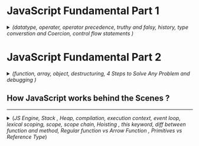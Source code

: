 # JavaScript Fundamental Part 1

<details>

<summary><i>(datatype, operater, operator precedence, truthy and falsy, history, type converstion and Coercion, control flow statements )</i></summary>



### **Alert Example**

```javascript
alert("Hello world");
```

### **JavaScript Overview**

JavaScript is a high-level, object-oriented, multi-paradigm programming language. It is used to instruct computers to perform tasks, allowing developers to focus on functionality without worrying about complex details like memory management.

### **Web Applications**

JavaScript can be used for web applications on web servers using Node.js.

### **ES6 and ECMAScript**

![alt text](<images/Screenshot 2024-08-07 at 7.23.43 AM.png>)

ECMAScript (ES6) introduces new features and improvements to the JavaScript language.

![alt text](<images/Screenshot 2024-08-07 at 7.28.45 AM.png>)

### **Script Tag**

Add the script at the end of the body tag:

```html
<script src="script.js"></script>
```

### **Variable Naming**

- Variable names cannot start with a number.
- Variable names can only contain letters, numbers, underscores (`_`), and dollar signs (`$`).
- Avoid using reserved keywords.
- Do not start variable names with uppercase letters, as these are generally used for object naming conventions.
- Write meaningful variable names.

### **Data Types**

**Primitive (7)**:
- `Number`
- `String`
- `Boolean`
- `Undefined` (value taken by a variable that is not defined; e.g., `let children;`)
- `Null` (intentionally empty value)
- `Symbol` (introduced in ES2015; unique and immutable; not commonly used)
- `BigInt` (introduced in ES2020; for larger integers than the `Number` type can hold)

JavaScript has dynamic typing, meaning the type is detected automatically at runtime based on the value.

### **Comments**

- Multi-line comment: `/* */`

### **Variables**

- `let`: For variables that need to be changed.
- `const`: For variables that cannot be changed once assigned and cannot be declared empty. 
  * **First priority is `const` for good practice.**

- `var`: Legacy keyword with function scope. Use `let` instead, which has block scope.

Avoid directly assigning values like `ab = "ab"; console.log(ab);` without proper context or practices.

### **Operators**

#### **Assignment Operators**
- `=`: Assign
- `+`: Concatenate
- `+=`: Add and assign
- `*=`: Multiply and assign
- `x++`: Increment `x` by 1
- `x--`: Decrement `x` by 1

#### **Comparison Operators**
- `>`, `<`, `>=`, `<=`: Output in boolean

### **Operator Precedence**

Operator precedence determines the order in which operators are evaluated.

- **Comma**: `,`
- **Assignment, miscellaneous**: `=`, `+=`, `-=`, `*=`, `/=`, `%=` (assignment operators)
- **Conditional (ternary)**: `? :`
- **Logical OR**: `||`
- **Logical AND**: `&&`
- **Bitwise OR**: `|`
- **Bitwise XOR**: `^`
- **Bitwise AND**: `&`
- **Equality**: `==`, `!=`, `===`, `!==`
- **Relational**: `<`, `<=`, `>`, `>=`, `in`, `instanceof`
- **Shift**: `<<`, `>>`, `>>>`
- **Addition and subtraction**: `+`, `-`
- **Multiplication, division, and remainder**: `*`, `/`, `%`
- **Exponentiation**: `**`
- **Unary plus, unary negation, logical NOT, bitwise NOT, typeof, void, delete, await**: `+`, `-`, `!`, `~`, `typeof`, `void`, `delete`, `await`
- **Increment and decrement**: `++`, `--`
- **Unary negation and plus**: `-`, `+`
- **Grouping**: `(...)`
- **Member access**: `.`
- **Function call**: `()`
- **Optional chaining**: `?.`
- **Array subscript**: `[]`
- **New (with arguments)**: `new ...(...)`
- **New (without arguments)**: `new ...`



**Template Literals**: Allows you to directly embed variables, perform calculations, and write multiline strings easily.

```js
const jonas = `I'm ${firstName}, a ${year - birthYear} year old ${job}`;
```

* **Another name for `if else` is `control structure`.**

### **Type Conversion and Coercion**
---
**Type Conversion**: Manually converting a value from one type to another.

Example:
```js
const age = "12";
console.log(Number(age)); // Returns the Number type of 'age'
```

Note: `Number` doesn't change the original value of `age`, it just returns the converted value.

```js
console.log(Number('Jonas')); // Returns NaN
console.log(typeof NaN); // Returns 'number'
console.log(String(23)); // Converts the number 23 to a string
```

The reason `typeof NaN` returns `number` in JavaScript is because `NaN` (Not-a-Number) is a **special numeric value that represents an invalid or undefined result of a mathematical operation**.

**Type Coercion**: The automatic or implicit conversion of values from one data type to another by JavaScript. It can occur in various situations, such as in comparisons, arithmetic operations, or when manipulating values of different types.

Examples:
```js
2 + 3 + 4 + '5'; // Returns '95' (number + string concatenation)
'10' - '4' - '3' - 2 + '5'; // Returns '15' (string - number operations followed by string concatenation)
```

* **Everything we put in the () of an if statement is an expression which is evaluated as either `true` or `false`.** 


### Truthy and Falsy Values
---

In JavaScript, truthy and falsy values are used to determine the boolean value of an expression or value in a conditional context, such as in an `if` statement or a ternary operator.

**Falsy Values**:
A falsy value is a value that is considered `false` when evaluated in a boolean context. The following values are considered falsy in JavaScript:
- `0`
- `''` (empty string)
- `undefined`
- `null`
- `NaN`
- `false`

**Truthy Values**:
Any value that is not falsy is considered truthy, meaning it evaluates to `true` in a boolean context.

### Equality Operators: `==` vs `===`
---

- `===`: Strict equality operator, which doesn't perform type coercion. Always try to use this one.
- `==`: Loose equality operator that does perform type coercion.



### Boolean Logic
---
![alt text](<images/Screenshot 2024-08-08 at 11.54.35 PM.png>)


### Swith Statement 
---

more readable in some cases
```js
const day = "thursday";

switch(day){
    case 'monday':
        console.log("Plan course structure")
        console.log("go to coding meetup")
        break //if not break , it will continue to next break
    case 'tuesday':
        console.log("preapery theory video")
        break
    case 'tuesday':
        console.log("preapery theory video")
        break
    case 'wednesday':
    case 'thursday':
        console.log("react part")
        break
    case 'friday':
        console.log("record videos")
        break
    case 'saturday':
    case 'sunday':
        console.log("enjoy the weekend")
        break
    default:
        console.log("not a valid day")
}
```


### Statement and Expression
---
Expression : piece of code that produce the value
Statement : Bigger piece of code, doesn't produce value itself, perform some action complete code


### The conditional(Ternary) Operator
---
<i>(operator always produce value and its a expression)</i>

```js
const age = 23
age>= 18 ? console.log("I like to drink wine") : console.log("I like to drink water")

const drink = age >= 18 ? "wine" : "water"
console.log(drink)

console.log(`I like to drink ${age>=18 ? "wine" : "water"}`)
```
## A Brief History of Javascript

![alt text](<images/Screenshot 2024-08-09 at 9.05.47 AM.png>)

![alt text](<images/Screenshot 2024-08-09 at 9.10.29 AM Medium.jpeg>)

![alt text](<images/Screenshot 2024-08-09 at 9.14.35 AM.png>)

</details>

# JavaScript Fundamental Part 2

<details>

<summary><i>(function, array, object, destructuring, 4 Steps to Solve Any Problem and debugging )</i></summary>


**Strict Mode**:  
- Enables better error checking and avoids potential issues.

---

**3 Types of Functions**:

1. **Function Declaration**  
   - Can be called before it's defined.  
   - Example:  
     ```javascript
     function functionName() {
       // some action
     }
     ```

2. **Function Expression**  
   - Can't be called before it's defined.  
   - Example:  
     ```js
     const functionName = function(value) {
       // some action
     }
     const result = functionName(value);
     ```

3. **Arrow Function**  
   - Short, one-line function.  
   - Example:  
     ```javascript
     const calcAge = birthYear => 2037 - birthYear;
     const age = calcAge(1991);
     console.log(age);
     ```

![alt text](<images/Screenshot 2024-08-12 at 6.30.13 AM.png>)

---

**Destructuring**:  
- **Array**:  
  ```javascript
  const [val1, val2, val3] = [23, 432, 32];
  console.log(val1, val2, val3); // Output: 23, 432, 32
  ```

- **Object**:  
  ```javascript
  const { a, b } = obj;
  const { a: a1, b: b1 } = obj;
  const { a: a1 = aDefault, b = bDefault } = obj;
  const { a, b, ...rest } = obj;
  const { a: a1, b: b1, ...rest } = obj;
  const { [key]: a } = obj;
  ```

---

**Data Structures**:  

- **Array**:  
  ```javascript
  const friends = ['Michael', 'Steven', 'Peter', 'Jonas', 'Nick'];
  friends.push('Jay'); // Add to end
  friends.unshift('John'); // Add to start
  friends.pop(); // Remove from end
  friends.shift(); // Remove from start
  friends.splice(2, 1); // Remove 2nd element
  console.log(friends.indexOf('Steven'));
  console.log(friends.includes('Steven'));
  ```

- **Object**:  
  ```javascript
  const jonas = {
    firstName: 'Jonas',
    lastName: 'Schmedtmann',
    birthYear: 1991,
    job: 'teacher',
    friends: ['Michael', 'Steven', 'Peter'],
    hasDriversLicense: true,

    calcAge: function(birthYear) {
      return 2037 - birthYear;
    },

    getSummary: function() {
      return `${this.firstName} is a ${this.calcAge(this.birthYear)} year old ${this.job}, and he has ${this.hasDriversLicense ? 'a' : 'no'} driver's license.`;
    }
  };

  console.log(Object.keys(jonas));
  console.log(Object.values(jonas));
  console.log(jonas.calcAge(111));
  ```

- **Dot vs Bracket Notation**:  
  - Use dot notation for simple access:  
    ```javascript
    console.log(jonas.firstName);
    ```
  - Use bracket notation for dynamic access:  
    ```javascript
    const nameKey = 'Name';
    console.log(jonas['first' + nameKey]); // Output: Jonas
    ```

---


**4 Steps to Solve Any Problem**:

![alt text](<images/Screenshot 2024-08-12 at 8.28.47 PM.png>)

![alt text](<images/Screenshot 2024-08-12 at 8.24.59 PM.png>)
![alt text](<images/Screenshot 2024-08-12 at 8.26.30 PM.png>)
![alt text](<images/Screenshot 2024-08-12 at 8.27.44 PM.png>)
![alt text](<images/Screenshot 2024-08-12 at 8.28.20 PM.png>)

![alt text](<images/Screenshot 2024-08-12 at 8.45.56 PM.png>)

</details>

## How JavaScript works behind the Scenes ? 
---

<details>
<summary>(<i>JS Engine, Stack , Heap, compilation, execution context, event loop, lexical scoping, scope, scope chain, Hoisting , this keyword, diff between function and method, Regular function vs Arrow Function , Primitives vs Reference Type</i>)</summary>




Javascript is a high-level prototype-based object-oriented multi-paradigm interpreted or just-in-time compiled dynamic single-threaded garbage-collected programming language with first-class functions and a non-blocking event loop concurrency

![alt text](<images/Screenshot 2024-08-13 at 1.14.19 PM.png>)
![alt text](<images/Screenshot 2024-08-13 at 1.15.07 PM.png>)
![alt text](<images/Screenshot 2024-08-13 at 1.16.02 PM.png>)
![alt text](<images/Screenshot 2024-08-13 at 1.17.44 PM.png>)
![alt text](<images/Screenshot 2024-08-13 at 1.19.22 PM.png>)
![alt text](<images/Screenshot 2024-08-13 at 1.21.11 PM.png>)
![alt text](<images/Screenshot 2024-08-13 at 1.22.14 PM.png>)
![alt text](<images/Screenshot 2024-08-13 at 1.24.58 PM.png>)

What is JavaScript Engine?
Program that executes javascript code
Example V8 google node,  every browser have own js engin 
![alt text](<images/Screenshot 2024-08-13 at 1.32.21 PM.png>)
![alt text](<images/Screenshot 2024-08-13 at 1.39.28 PM.png>)
![alt text](<images/Screenshot 2024-08-13 at 1.43.00 PM.png>)
![alt text](<images/Screenshot 2024-08-13 at 7.41.48 PM.png>)
![alt text](<images/Screenshot 2024-08-13 at 7.42.40 PM.png>)

### Exection Contexts and The Call Stack
---

(<i>
    How JavaScript Execute in Stack ?
    what is Execution Context?
</i>)

![alt text](<images/Screenshot 2024-08-13 at 7.48.16 PM.png>)
![alt text](<images/Screenshot 2024-08-13 at 7.57.39 PM.png>)
![alt text](<images/Screenshot 2024-08-13 at 8.03.53 PM.png>)
after return c second is poped off , disapper from callstack 
global is poped off only when when tab is closed or program is terminated, otherwise it always there. 

* **Scoping**: How our program's variables are `organized` and `accessed`. "Where do variables live?" or "Where can we access a certain variable, and where not?"

* **Lexical scoping**: Scoping is controlled by `placement` of functions and blocks in the code;
* **Scope:** Space or environment in which a certain variable is `declared` (variable environment in case of functions). There is `global` scope, `function` scope, and `block` scope;

* **Scope of a variable**: Region of our code where a certain variable can be `accessed`. 


### Scope and Scope Chain 
---
<i>(`scope` is the place in our code where variables are declared )</i>

[Why don't use var in modern js](https://medium.com/@darshanunadkat67/avoid-using-var-in-javascript-422394ed11a3#:~:text=Function%20Scoping%3A%20Variables%20declared%20with,hoisting%20and%20scope%2Drelated%20issues.)


![alt text](<images/Screenshot 2024-08-13 at 10.46.55 PM.png>)

![alt text](<images/Screenshot 2024-08-13 at 10.56.50 PM.png>)

![alt text](<images/Screenshot 2024-08-13 at 11.15.12 PM.png>)


**Summary**

* Scoping asks the question "Where do variables live?" or "Where can we access a certain variable, and where not?";
* There are 3 types of scope in JavaScript: the global scope, scopes defined by functions, and scopes defined by blocks;
* Only let and const variables are block-scoped. Variables declared with var end up in the closest function scope;
* In JavaScript, we have lexical scoping, so the rules of where we can access variables are based on exactly where in the code functions and blocks are written;
* Every scope always has access to all the variables from all its outer scopes. This is the scope chain!
* When a variable is not in the current scope, the engine looks up in the scope chain until it finds the variable it's looking for. This is called variable lookup;
* The scope chain is a one-way street: a scope will never, ever have access to the variables of an inner scope;
* The scope chain in a certain scope is equal to adding together all the variable environments of the all parent scopes;
* The scope chain has nothing to do with the order in which functions were called. It does not affect the scope chain at

### Hoisting in Javascript 
---

![alt text](<images/Screenshot 2024-08-14 at 8.28.19 AM.png>)

(<I> we can't use function expression before declare cause of hoisting</I>)



**The Temporal Dead Zone (TDZ)** is a behavior that arises due to the way `let` and `const` declarations are hoisted in JavaScript. It refers to the period between the start of a block scope and the point where a `let` or `const` variable is declared, during which the variable cannot be accessed.

In simpler terms, when you try to access a `let` or `const` variable before it is declared, you'll get a `ReferenceError` because the variable is in the Temporal Dead Zone, which means it is uninitialized and inaccessible.

**Example:**

```javascript
console.log(x); // ReferenceError: Cannot access 'x' before initialization
let x = 5;
```

The TDZ does not apply to variables declared with `var` or function declarations, as they are hoisted and initialized with `undefined` at the beginning of their respective scopes.

The TDZ is a mechanism introduced in ES6 to catch certain types of errors and prevent the use of uninitialized variables, which can lead to bugs in your code.

![alt text](<images/Screenshot 2024-08-14 at 8.33.23 AM.png>)

![alt text](<images/Screenshot 2024-08-14 at 8.55.53 AM.png>)

(<I>Var is created a property in  the window object of the browser not const and let.</I>)

![alt text](<images/Screenshot 2024-08-14 at 9.00.10 AM.png>)


### This Keyword
---
![alt text](<images/Screenshot 2024-08-14 at 9.10.49 AM.png>)
![alt text](<images/Screenshot 2024-08-14 at 9.14.18 AM.png>)
![alt text](<images/Screenshot 2024-08-14 at 9.18.32 AM.png>)


### Difference between function and method
---

The difference between a function and a method lies primarily in their context and usage:

####  Function
---

- **Definition**: A function is a block of code designed to perform a specific task. It is a standalone piece of code that can be called anywhere in the program.
- **Context**: Functions are not tied to any object or class. They exist independently and can be invoked on their own.
- **Example**:

  ```javascript
  function greet() {
      return "Hello, World!";
  }

  console.log(greet()); // Output: "Hello, World!"
  ```

#### Method
---

- **Definition**: A method is a function that is associated with an object or a class. It is defined within the context of a class or an object and is typically used to perform actions related to that object or class.
- **Context**: Methods are invoked on objects or instances of classes. They often operate on data that is stored within the object or class.
- **Example**:

  ```javascript
  const person = {
      name: "John",
      greet: function() {
          return "Hello, " + this.name + "!";
      }
  };

  console.log(person.greet()); // Output: "Hello, John!"
  ```

#### Key Differences
---

- **Scope**: 
  - A function is generally a standalone block of code.
  - A method is tied to an object or class.
  
- **Invocation**:
  - A function is called by its name directly.
  - A method is called on an object or class instance using dot notation (e.g., `object.method()`).
  
- **Access to `this`**:
  - Functions do not have access to the `this` keyword unless they are called as methods or with specific binding.
  - Methods have access to the `this` keyword, which typically refers to the object they belong to.



### Regular Functions vs Arrow Functions 
---

![alt text](<images/Screenshot 2024-08-14 at 9.38.33 AM.png>)
![alt text](<images/Screenshot 2024-08-14 at 9.39.07 AM.png>)
Argument
![alt text](<images/Screenshot 2024-08-14 at 9.42.35 AM.png>)


### Primitives Vs Objects (Primitive vs Reference Types)
---

![alt text](<images/Screenshot 2024-08-14 at 9.46.53 AM.png>)

![alt text](<images/Screenshot 2024-08-14 at 9.49.21 AM.png>)


**Stack**

- **Purpose**: The stack is used for storing primitive data types and function call information in a last-in, first-out (LIFO) order.
- **Characteristics**: It's fast, automatically managed, but has a fixed size. It's where variables like numbers and booleans are stored.

**Heap**

- **Purpose**: The heap is used for dynamic memory allocation, where objects, arrays, and functions are stored.
- **Characteristics**: It allows for flexible memory use, is managed by the garbage collector, and is slower to access compared to the stack.

![alt text](<images/Screenshot 2024-08-14 at 9.55.50 AM.png>)
(<i>const is immutable only in premetive data type</i>)
![alt text](<images/Screenshot 2024-08-14 at 9.59.07 AM.png>)
we can use deep copy and shallow copy, to avoid reference to memory address of heap  Spread operator `{ ...obj }`, `Object.assign({},origianalObject)`, `.slice()` for arrays. Deep Copy: `JSON.parse(JSON.stringify(obj))`, `structuredClone(obj)`, `_.cloneDeep() (Lodash)`, custom recursive function.



Can't completely change Const the object
```js
const sampleObject = {
    name: "John Doe",
    age: 30,
    city: "New York",
    hobbies: ["reading", "hiking", "coding"]
};

sampleObject.age = 31;
sampleObject = {
    name: "Jane Smith",
    age: 25,
    city: "London",
    hobbies: ["painting", "gardening", "traveling"]
};
TypeError: Assignment to constant variable.

```

Shallow copy only work in the first level 
![alt text](<images/Screenshot 2024-08-14 at 9.59.07 AM.png>)

</details>
